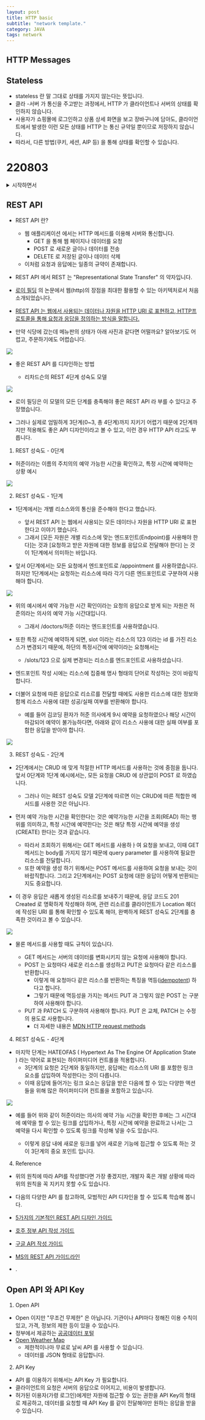 ```yaml
---
layout: post
title: HTTP basic
subtitle: "network template."
category: JAVA
tags: network
---
```


## HTTP Messages

## Stateless

- stateless 란 말 그대로 상태를 가지지 않는다는 뜻입니다.
- 클라 -서버 가 통신을 주고받는 과정에서, HTTP 가 클라이언트나 서버의 상태를 확인하지 않습니다.
- 사용자가 쇼핑몰에 로그인하고 상품 상세 화면을 보고 장바구니에 담아도, 클라이언트에서 발생한 이런 모든 상태를 HTTP 는 통신 규약일 뿐이므로 저장하지 않습니다.
- 따라서, 다른 방법(쿠키, 세션, AIP 등) 을 통해 상태를 확인할 수 있습니다.

# 220803

<details>
<summary>시작하면서</summary>

```java
네트워크 실습을 학습하러 오신 여러분 환영합니다!

이번 유닛에서는 앞선 유닛에서 학습했던 클라이언트와 서버의 통신 과정을 직접 실습하고, REST API에 대해 학습하게 됩니다. 아직 어렵다면 앞의 유닛을 다시한번 복습하고 진행하세요!
Before You Learn
    클라이언트-서버 아키텍처를 이해하고 있어야 합니다.
    HTTP 통신에 대해 이해하고 있어야 합니다.
    질문하는 법: 학습 도중 이해되지 않는 부분은 질문으로 해결해 주세요.
    Postman 설치가 필요합니다.
학습 방법과 도구
REST API
    개념학습 : 기초 개념을 학습합니다.
    퀴즈 : 학습한 개념을 확인하고 복습합니다.
Postman
    개념학습 : 기초 개념을 학습합니다.
    실습 : 학습한 개념을 통해 실습을 진행합니다.
과제
    Message States 요청 : Postman을 활용하여 직접 API문서를 보고 요청을 보내는 과정을 실습합니다.
학습 목표
    REST API에 대해 이해할 수 있다.
        REST API 문서를 읽을 수 있다.
        REST API에 맞춰 디자인할 수 있다.
        Open API와 API Key에 대해 이해할 수 있다.
    Postman이 무엇인지 이해하고 사용할 수 있다.
        HTTP API 테스팅이 무엇인지 알 수 있다.
        Postman을 사용하여 서버에 GET, POST 요청을 보내고 응답을 받을 수 있다.
```

</details>

## REST API

- REST API 란?
  
  - 웹 애플리케이션 에서는 HTTP 메서드를 이용해 서버와 통신합니다.
    - GET 을 통해 웹 페이지나 데이터를 요청
    - POST 로 새로운 글이나 데이터를 전송
    - DELETE 로 저장된 글이나 데이터 삭제
  - 이처럼 요청과 응답에는 일종의 규약이 존재합니다.

- REST API 에서 REST 는 "Representational State Transfer" 의 약자입니다.

- [로이 필딩](https://en.wikipedia.org/wiki/Roy_Fielding) 의 논문에서 웹(http)의 장점을 최대한 활용할 수 있는 아키텍처로서 처음 소개되었습니다.

- <u>REST API 는 웹에서 사용되는 데이터나 자원을 HTTP URI 로 표현하고, HTTP프로토콜을 통해 요청과 응답을 정의하는 방식을 말합니다.</u>

- 만약 식당에 갔는데 메뉴판의 상태가 아래 사진과 같다면 어떨까요? 알아보기도 어렵고, 주문하기에도 어렵습니다.

![](../../../img/windows_capture/2022-08-03-10-32-21-Zm_5_vZ83ZUUaA0crC4jB-1651009964350.png)

- 좋은 REST API 를 디자인하는 방법
  
  - 리차드슨의 REST 4단계 성숙도 모델 

![](../../../img/windows_capture/2022-08-03-09-57-59-OmXrPfebrq0uuGhO4VXsz-1651009999083.png)

- 로이 필딩은 이 모델의 모든 단계를 충족해야 좋은 REST API 라 부를 수 있다고 주장했습니다.

- 그러나 실제로 엄밀하게 3단계(0~3, 총 4단계)까지 지키기 어렵기 때문에 2단계까지만 적용해도 좋은 API 디자인이라고 볼 수 있고, 이런 경우 HTTP API 라고도 부릅니다.
1. REST 성숙도 - 0단계
- 허준이라는 이름의 주치의의 예약 가능한 시간을 확인하고, 특정 시간에 예약하는 상황 예시

![](../../../img/windows_capture/2022-08-03-10-02-06-QNYLnEAjpN4A25v9XDdom-1651010048553.png)

2. REST 성숙도 - 1단계
- 1단계에서는 개별 리소스와의 통신을 준수해야 한다고 했습니다.
  
  - 앞서 REST API 는 웹에서 사용되는 모든 데이터나 자원을 HTTP URI 로 표현한다고 이야기 했습니다.
  - 그래서 [모든 자원은 개별 리소스에 맞는 엔드포인트(Endpoint)를 사용해야 한다]는 것과 [요청하고 받은 자원에 대한 정보를 응답으로 전달해야 한다] 는 것이 1단계에서 의미하는 바입니다.

- 앞서 0단계에서는 모든 요청에서 엔드포인트로 /appointment 를 사용하였습니다. 하지만 1단계에서는 요청하는 리소스에 따라 각기 다른 엔드포인트로 구분하여 사용해야 합니다.  

![](../../../img/windows_capture/2022-08-03-10-08-06-2NEWbDu8kisJ_0QzyYzz0-1651010138758.png)

- 위의 예시에서 예약 가능한 시간 확인이라는 요청의 응답으로 받게 되는 자원은 허준의라는 의사의 예약 가능 시간대입니다.
  
  - 그래서 /doctors/허준 이라는 엔드포인트를 사용하였습니다.

- 또한 특정 시간에 예약하게 되면, slot 이라는 리소스의 123 이라는 id 를 가진 리소스가 변경되기 때문에, 하단의 특정시간에 예약이라는 요청해서는 
  
  - /slots/123 으로 실제 변경되는 리소스를 엔드포인트로 사용하셨습니다.

- 엔드포인트 작성 시에는 리소스에 집중해 명사 형태의 단어로 작성하는 것이 바람직합니다.

- 더불어 요청에 따른 응답으로 리소르를 전달할 때에도 사용한 리소스에 대한 정보와 함께 리소스 사용에 대한 성공/실패 여부를 반환해야 합니다.
  
  - 예를 들어 김코딩 환자가 허준 의사에게 9시 예약을 요청하였으나 해당 시간이 마감되어 예약이 불가능하다면, 아래와 같이 리소스 사용에 대한 실패 여부를 포함한 응답을 받아야 합니다.

![](../../../img/windows_capture/2022-08-03-10-17-49-SpfW9iMJu0PGiRm_BPo9n-1651010355919.png)

3. REST 성숙도 - 2단계
- 2단계에서는 CRUD 에 맞게 적절한 HTTP 메서드를 사용하는 것에 중점을 둡니다. 앞서 0단계와 1단계 예시에서는, 모든 요청을 CRUD 에 상관없이 POST 로 하였습니다. 
  
  - 그러나 이는 REST 성숙도 모델 2단계에 따르면 이는 CRUD에 따른 적합한 메서드를 사용한 것은 아닙니다.

- 먼저 예약 가능한 시간을 확인한다는 것은 예약가능한 시간을 조회(READ) 하는 행위를 의미하고, 특정 시간에 예약한다는 것은 해당 특정 시간에 예약을 생성(CREATE) 한다는 것과 같습니다.
  
  - 따라서 조회하기 위해서는 GET 메서드를 사용하ㅏ여 요청을 보내고, 이때 GET 메서드는 body를 가지지 않기 때문에 query parameter 를 사용하여 필요한 리소스를 전달합니다.
  - 또한 예약을 생성 하기 위해서는 POST 메서드를 사용하여 요청을 보내는 것이 바랍직합니다. 그리고 2단계에서는 POST 요청에 대한 응답이 어떻게 반환되는지도 중요합니다.

- 이 경우 응답은 새롭게 생성된 리소르를 보내주기 때문에, 응답 코드도 201 Created 로 명확하게 작성해야 하며, 관련 리소르를 클라이언트가 Location 헤더에 작성된 URI 를 통해 확인할 수 있도록 해야, 완벽하게 REST 성숙도 2단계를 충족한 것이라고 볼 수 있습니다.    

![](../../../img/windows_capture/2022-08-03-10-24-05-hKyte0-5J_nu5tCdcoW0z-1651010383560.png)

- 물론 메서드를 사용할 때도 규칙이 있습니다.
  
  - GET 메서드는 서버의 데이터를 변화시키지 않는 요청에 사용해야 합니다.
  - POST 는 요청마다 새로운 리소스를 생성하고 PUT은 요청마다 같은 리소스를 반환합니다.
    - 이렇게 매 요청마다 같은 리소스를 반환하는 특징을 멱등([idempotent](https://developer.mozilla.org/en-US/docs/Glossary/Idempotent)) 하다고 합니다. 
    - 그렇기 때문에 멱등성을 가지는 메서드 PUT 과 그렇지 않은 POST 는 구분하여 사용해야 합니다.
  - PUT 과 PATCH 도 구분하여 사용해야 합니다. PUT 은 교체, PATCH 는 수정의 용도로 사용합니다.
    - 더 자세한 내용은 [MDN HTTP request methods](https://developer.mozilla.org/en-US/docs/Web/HTTP/Methods)
4. REST 성숙도 - 4단계
- 마지막 단계는 HATEOFAS ( Hypertext As The Engine Of Application State ) 라는 약어로 표현되는 하이퍼미디어 컨트롤을 적용합니다.
  - 3단계의 요청은 2단계와 동일하지만, 응답에는 리소스의 URI 를 포함한 링크 요소를 삽입하여 작성한다는 것이 다릅니다.
  - 이때 응답에 들어가는 링크 요소는 응답을 받은 다음에 할 수 있는 다양한 액션들을 위해 많은 하이퍼미디어 컨트롤을 포함하고 있습니다.

![](../../../img/windows_capture/2022-08-03-10-34-40-ftiXudws2X4qxMARTxfqI-1651010240729.png)

- 예를 들어 위와 같이 허준이라는 의사의 예약 가능 시간을 확인한 후에는 그 시간대에 예약을 할 수 있는 링크를 삽입하거나, 특정 시간에 예약을 완료하고 나서는 그 예약을 다시 확인할 수 있도록 링크를 작성해 넣을 수도 있습니다.
  
  - 이렇게 응답 내에 새로운 링크를 넣어 새로운 기능에 접근할 수 있도록 하는 것이 3단계의 중요 포인트 입니다.
4. Reference
- 위의 원칙에 따라 API를 작성했다면 가장 좋겠지만, 개발자 혹은 개발 상황에 따라 위의 원칙을 꼭 지키지 못할 수도 있습니다.

- 다음의 다양한 API 를 참고하여, 모범적인 API 디자인을 할 수 있도록 학습해 봅니다.

- [5가지의 기본적인 REST API 디자인 가이드](https://blog.restcase.com/5-basic-rest-api-design-guidelines/)

- [호주 정부 API 작성 가이드](https://api.gov.au/standards/national_api_standards/)

- [구글 API 작성 가이드](https://cloud.google.com/apis/design?hl=ko)

- [MS의 REST API 가이드라인](https://github.com/Microsoft/api-guidelines/blob/master/Guidelines.md)

- .

## Open API 와 API Key

1. Open API
- Open 이지만 "무조건 무제한" 은 아닙니다. 기관이나 API마다 정해진 이용 수칙이 있고, 가격, 정보의 제한 등이 있을 수 있습니다.
- 정부에서 제공하는 [공공데이터 포털](https://www.data.go.kr/)
- [Open Weather Map](https://openweathermap.org/api)
  - 제한적이나마 무료로 날씨 API 를 사용할 수 있습니다.
  - 데이터를 JSON 형태로 응답합니다.
2. API Key
- API 를 이용하기 위해서는 API Key 가 필요합니다. 
- 클라이언트의 요청은 서버의 응답으로 이어지고, 비용이 발생합니다.
- 허가된 이용자(가령 로그인)에게만 자원에 접근할 수 있는 권한을 API Key의 형태로 제공하고, 데이터를 요청할 때 API Key 를 같이 전달해야만 원하는 응답을 받을 수 있습니다.
